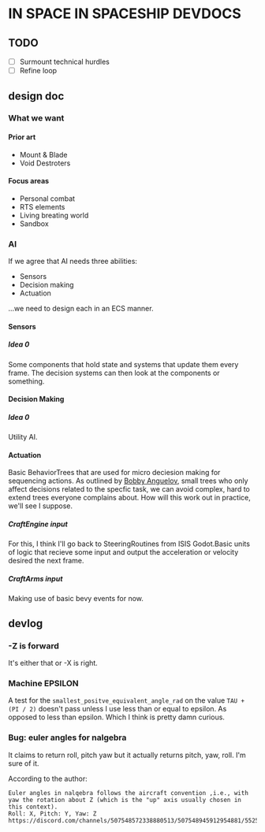 #  IN SPACE IN SPACESHIP DEVDOCS

## TODO

- [ ] Surmount technical hurdles
- [ ] Refine loop

## design doc

### What we want

#### Prior art

- Mount & Blade
- Void Destroters

#### Focus areas

- Personal combat
- RTS elements
- Living breating world
- Sandbox

### AI

If we agree that AI needs three abilities:

- Sensors
- Decision making
- Actuation

...we need to design each in an ECS manner.

#### Sensors

##### Idea 0

Some components that hold state and systems that update them every frame. The decision systems can then look at the components or something.

#### Decision Making

##### Idea 0

Utility AI.

#### Actuation

Basic BehaviorTrees that are used for micro deciesion making for sequencing actions. As outlined by [Bobby Anguelov](https://takinginitiative.files.wordpress.com/2020/01/behaviortrees_breaking-the-cycle-of-misuse.pdf), small trees who only affect decisions related to the specfic task, we can avoid complex, hard to extend trees everyone complains about. How will this work out in practice, we'll see I suppose.

##### CraftEngine input

For this, I think I'll go back to SteeringRoutines from ISIS Godot.Basic units of logic that recieve some input and output the acceleration or velocity desired the next frame.

##### CraftArms input

Making use of basic bevy events for now.

## devlog

### -Z is forward

It's either that or -X is right.

### Machine EPSILON

A test for the `smallest_positve_equivalent_angle_rad` on the value `TAU + (PI / 2)` doesn't pass unless I use less than or equal to epsilon. As opposed to less than epsilon. Which I think is pretty damn curious.

### Bug: euler angles for nalgebra

It claims to return roll, pitch yaw but it actually returns pitch, yaw, roll. I'm sure of it.

According to the author:

	Euler angles in nalqebra follows the aircraft convention ,i.e., with yaw the rotation about Z (which is the "up" axis usually chosen in this context).
	Roll: X, Pitch: Y, Yaw: Z
	https://discord.com/channels/507548572338880513/507548945912954881/552583968432586753
